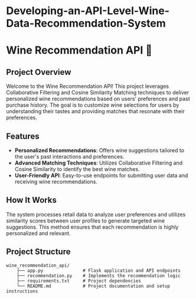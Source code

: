 # Developing-an-API-Level-Wine-Data-Recommendation-System

# Wine Recommendation API 🍷

## Project Overview

Welcome to the Wine Recommendation API! This project leverages Collaborative Filtering and Cosine Similarity Matching techniques to deliver personalized wine recommendations based on users' preferences and past purchase history. The goal is to customize wine selections for users by understanding their tastes and providing matches that resonate with their preferences.

## Features

- **Personalized Recommendations**: Offers wine suggestions tailored to the user's past interactions and preferences.
- **Advanced Matching Techniques**: Utilizes Collaborative Filtering and Cosine Similarity to identify the best wine matches.
- **User-Friendly API**: Easy-to-use endpoints for submitting user data and receiving wine recommendations.

## How It Works

The system processes retail data to analyze user preferences and utilizes similarity scores between user profiles to generate targeted wine suggestions. This method ensures that each recommendation is highly personalized and relevant.

## Project Structure

```plaintext
wine_recommendation_api/
    ├── app.py               # Flask application and API endpoints
    ├── recommendation.py    # Implements the recommendation logic
    ├── requirements.txt     # Project dependencies
    └── README.md            # Project documentation and setup instructions
